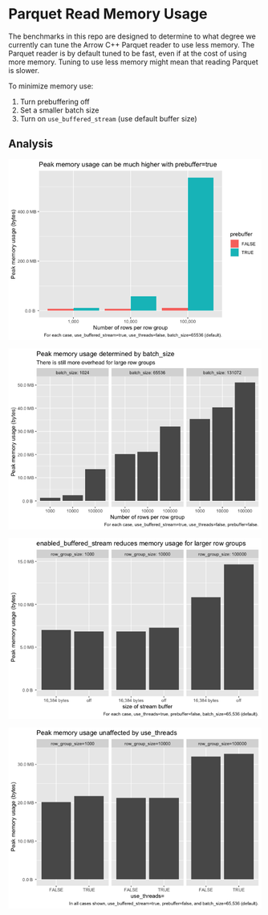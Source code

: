 Parquet Read Memory Usage
================

The benchmarks in this repo are designed to determine to what degree we
currently can tune the Arrow C++ Parquet reader to use less memory. The
Parquet reader is by default tuned to be fast, even if at the cost of
using more memory. Tuning to use less memory might mean that reading
Parquet is slower.

To minimize memory use:

1.  Turn prebuffering off
2.  Set a smaller batch size
3.  Turn on `use_buffered_stream` (use default buffer size)

## Analysis

![](readme_files/figure-gfm/prebuffer-1.png)

![](readme_files/figure-gfm/group-size-1.png)

![](readme_files/figure-gfm/buffered-stream-1.png)

![](readme_files/figure-gfm/use-threads-1.png)
